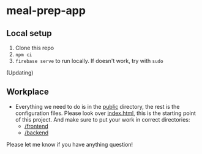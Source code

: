 # meal-prep-app

## Local setup

1. Clone this repo
2. `npm ci`
3. `firebase serve` to run locally. If doesn't work, try with `sudo`

(Updating)

## Workplace

- Everything we need to do is in the [public](https://github.com/cse110-fa21-group28/meal-prep-app/tree/main/public) directory, the rest is the configuration files. Please look over [index.html](https://github.com/cse110-fa21-group28/meal-prep-app/blob/main/public/index.html), this is the starting point of this project. And make sure to put your work in correct directories: 
  + [/frontend](https://github.com/cse110-fa21-group28/meal-prep-app/tree/main/public/frontend) 
  + [/backend](https://github.com/cse110-fa21-group28/meal-prep-app/tree/main/public/backend)

Please let me know if you have anything question!
